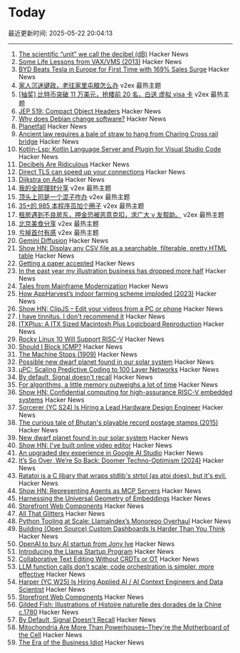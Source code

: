 # Today

最近更新时间: 2025-05-22 20:04:13

--- 
1. [The scientific “unit” we call the decibel (dB)](https://lcamtuf.substack.com/p/decibels-are-ridiculous) Hacker News
2. [Some Life Lessons from VAX/VMS (2013)](https://davewentzel.com/content/some-life-lessons-from-vax-vms/) Hacker News
3. [BYD Beats Tesla in Europe for First Time with 169% Sales Surge](https://www.bloomberg.com/news/articles/2025-05-22/byd-beats-tesla-in-europe-for-first-time-with-169-sales-surge) Hacker News
4. [家人沉迷键政，老往家里屯粮怎么办](https://www.v2ex.com/t/1133512) v2ex 最热主题
5. [[抽奖] 比特币突破 11 万美元，抢楼前 20 名，白送 虚拟 visa 卡](https://www.v2ex.com/t/1133506) v2ex 最热主题
6. [JEP 519: Compact Object Headers](https://openjdk.org/jeps/519) Hacker News
7. [Why does Debian change software?](https://blog.liw.fi/posts/2025/why-debian-changes/) Hacker News
8. [Planetfall](https://somethingaboutmaps.wordpress.com/2025/05/20/planetfall/) Hacker News
9. [Ancient law requires a bale of straw to hang from Charing Cross rail bridge](https://www.ianvisits.co.uk/articles/ancient-law-requires-a-bale-of-hay-to-hang-from-charing-cross-rail-bridge-81318/) Hacker News
10. [Kotlin-Lsp: Kotlin Language Server and Plugin for Visual Studio Code](https://github.com/Kotlin/kotlin-lsp) Hacker News
11. [Decibels Are Ridiculous](https://lcamtuf.substack.com/p/decibels-are-ridiculous) Hacker News
12. [Direct TLS can speed up your connections](https://marc-bowes.com/postgres-direct-tls.html) Hacker News
13. [Dijkstra on Ada](https://craftofcoding.wordpress.com/2014/04/16/dijkstra-on-ada/) Hacker News
14. [我的全部理财分享](https://www.v2ex.com/t/1133464) v2ex 最热主题
15. [顶头上司是一个混子咋办](https://www.v2ex.com/t/1133444) v2ex 最热主题
16. [35+的 985 本程序员加个圈子](https://www.v2ex.com/t/1133432) v2ex 最热主题
17. [租房遇到不良房东，押金恐被恶意克扣，求广大 v 友帮助。](https://www.v2ex.com/t/1133419) v2ex 最热主题
18. [北京美食分享](https://www.v2ex.com/t/1133416) v2ex 最热主题
19. [亏掉首付有感](https://www.v2ex.com/t/1133437) v2ex 最热主题
20. [Gemini Diffusion](https://simonwillison.net/2025/May/21/gemini-diffusion/) Hacker News
21. [Show HN: Display any CSV file as a searchable, filterable, pretty HTML table](https://github.com/derekeder/csv-to-html-table) Hacker News
22. [Getting a paper accepted](https://maxwellforbes.com/posts/how-to-get-a-paper-accepted/) Hacker News
23. [In the past year my illustration business has dropped more half](https://reverentgeek.com/ai-really-is-taking-my-job/) Hacker News
24. [Tales from Mainframe Modernization](https://oppi.li/posts/tales_from_mainframe_modernization/) Hacker News
25. [How AppHarvest’s indoor farming scheme imploded (2023)](https://www.lpm.org/investigate/2023-11-16/a-celebrated-startup-promised-kentuckians-green-jobs-it-gave-them-a-grueling-hell-on-earth) Hacker News
26. [Show HN: ClipJS – Edit your videos from a PC or phone](https://clipjs.vercel.app/) Hacker News
27. [I have tinnitus. I don't recommend it](https://blog.greg.technology/2025/05/20/tinnitus.html) Hacker News
28. [ITXPlus: A ITX Sized Macintosh Plus Logicboard Reproduction](https://68kmla.org/bb/index.php?threads/itxplus-a-itx-sized-macintosh-plus-logicboard-reproduction.49715/) Hacker News
29. [Rocky Linux 10 Will Support RISC-V](https://rockylinux.org/news/rockylinux-support-for-riscv) Hacker News
30. [Should I Block ICMP?](http://shouldiblockicmp.com/) Hacker News
31. [The Machine Stops (1909)](https://standardebooks.org/ebooks/e-m-forster/short-fiction/text/the-machine-stops) Hacker News
32. [Possible new dwarf planet found in our solar system](https://www.minorplanetcenter.net/mpec/K25/K25K47.html) Hacker News
33. [µPC: Scaling Predictive Coding to 100 Layer Networks](https://arxiv.org/abs/2505.13124) Hacker News
34. [By default, Signal doesn't recall](https://signal.org/blog/signal-doesnt-recall/) Hacker News
35. [For algorithms, a little memory outweighs a lot of time](https://www.quantamagazine.org/for-algorithms-a-little-memory-outweighs-a-lot-of-time-20250521/) Hacker News
36. [Show HN: Confidential computing for high-assurance RISC-V embedded systems](https://github.com/IBM/ACE-RISCV) Hacker News
37. [Sorcerer (YC S24) Is Hiring a Lead Hardware Design Engineer](https://jobs.ashbyhq.com/sorcerer/6beb70de-9956-49b7-8e28-f48ea39efac6) Hacker News
38. [The curious tale of Bhutan's playable record postage stamps (2015)](https://thevinylfactory.com/features/the-curious-tale-of-bhutans-playable-record-postage-stamps/) Hacker News
39. [New dwarf planet found in our solar system](https://www.minorplanetcenter.net/mpec/K25/K25K47.html) Hacker News
40. [Show HN: I've built online video editor](https://clipjs.vercel.app/) Hacker News
41. [An upgraded dev experience in Google AI Studio](https://developers.googleblog.com/en/google-ai-studio-native-code-generation-agentic-tools-upgrade/) Hacker News
42. [It’s So Over, We’re So Back: Doomer Techno-Optimism (2024)](https://americanaffairsjournal.org/2025/05/its-so-over-were-so-back-doomer-techno-optimism/) Hacker News
43. [Ratatoi is a C libary that wraps stdlib's strtol (as atoi does), but it's evil.](https://github.com/rept0id/ratatoi) Hacker News
44. [Show HN: Representing Agents as MCP Servers](https://github.com/lastmile-ai/mcp-agent/tree/main/examples/mcp_agent_server) Hacker News
45. [Harnessing the Universal Geometry of Embeddings](https://arxiv.org/abs/2505.12540) Hacker News
46. [Storefront Web Components](https://shopify.dev/docs/api/storefront-web-components) Hacker News
47. [All That Glitters](https://magazine.atavist.com/all-that-glitters-jona-rechnitz-lawsuit-jadelle-jewelry-coba-ethereummax-mayweather/) Hacker News
48. [Python Tooling at Scale: LlamaIndex’s Monorepo Overhaul](https://www.llamaindex.ai/blog/python-tooling-at-scale-llamaindex-s-monorepo-overhaul) Hacker News
49. [Building (Open Source) Custom Dashboards Is Harder Than You Think](https://langfuse.com/blog/2025-05-21-customizable-dashboards) Hacker News
50. [OpenAI to buy AI startup from Jony Ive](https://www.bloomberg.com/news/articles/2025-05-21/openai-to-buy-apple-veteran-jony-ive-s-ai-device-startup-in-6-5-billion-deal) Hacker News
51. [Introducing the Llama Startup Program](https://ai.meta.com/blog/llama-startup-program/?_fb_noscript=1) Hacker News
52. [Collaborative Text Editing Without CRDTs or OT](https://mattweidner.com/2025/05/21/text-without-crdts.html) Hacker News
53. [LLM function calls don't scale; code orchestration is simpler, more effective](https://jngiam.bearblog.dev/mcp-large-data/) Hacker News
54. [Harper (YC W25) Is Hiring Applied AI / AI Context Engineers and Data Scientist](https://www.ycombinator.com/companies/harper/jobs) Hacker News
55. [Storefront Web Components](https://webcomponents.shopify.dev/) Hacker News
56. [Gilded Fish: Illustrations of Histoire naturelle des dorades de la Chine c.1780](https://publicdomainreview.org/collection/chinese-fishes/) Hacker News
57. [By Default, Signal Doesn't Recall](https://signal.org/blog/signal-doesnt-recall/) Hacker News
58. [Mitochondria Are More Than Powerhouses–They're the Motherboard of the Cell](https://www.scientificamerican.com/article/why-mitochondria-are-more-like-a-motherboard-than-the-powerhouse-of-the-cell/) Hacker News
59. [The Era of the Business Idiot](https://www.wheresyoured.at/the-era-of-the-business-idiot/) Hacker News
